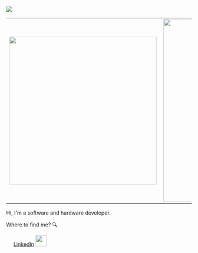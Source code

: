 <img src="https://github.com/violigon/violigon/blob/main/images/CapaGitHub.png?raw=true" >
<center>
<table>
    <tr>
        <td><img width="400px" align="left" src="https://github-readme-stats.vercel.app/api/top-langs/?username=violigon&show_icons=true&hide=html&langs_count=10&layout=compact&theme=buefy&count_private=true" /></td>
        <td><img width="495px" align="left" src="https://github-readme-stats.vercel.app/api?username=violigon&theme=buefy&theme=radical&show_icons=true%count_private=true&include_all_commits=true"/></td>     
    </tr>   
</table>
</center>  
  
Hi, I'm a software and hardware developer. 


Where to find me? 🔍


<a href="https://www.linkedin.com/in/viniciusoligon"><img src="https://www.spiner.com.br/wp-content/uploads/2019/02/midias-sociais-linkedin-icon.png" width="16"></img></a> [LinkedIn](https://www.linkedin.com/in/viniciusoligon)
<img src="https://raw.githubusercontent.com/iampavangandhi/iampavangandhi/master/gifs/Hi.gif" width="30px">
  

